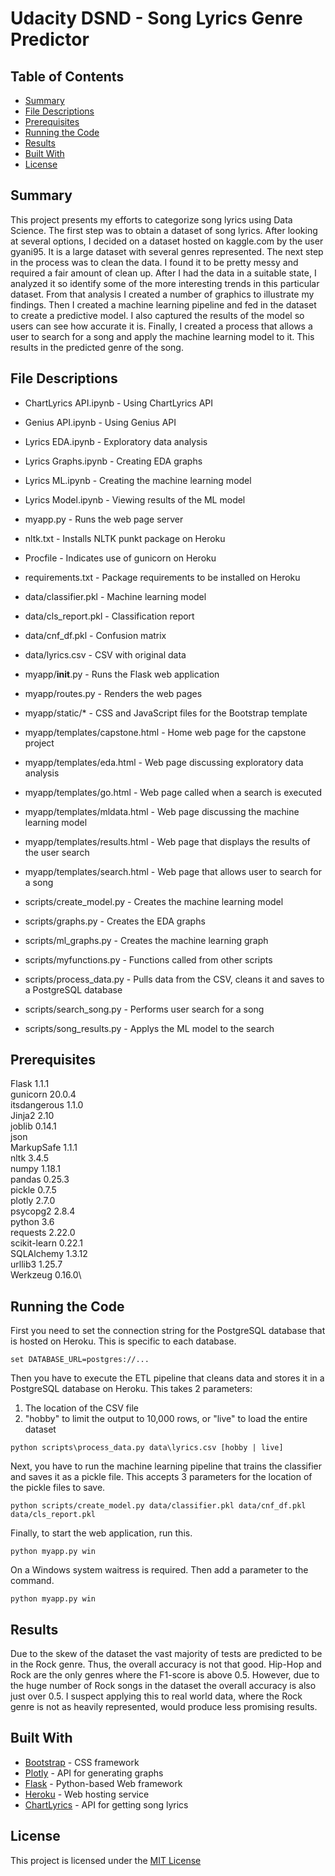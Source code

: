 # Udacity DSND - Song Lyrics Genre Predictor

## Table of Contents

* [Summary](#summary)
* [File Descriptions](#file-descriptions)
* [Prerequisites](#prerequisites)
* [Running the Code](#running-the-code)
* [Results](#results)
* [Built With](#built-with)
* [License](#license)

## Summary

This project presents my efforts to categorize song lyrics using Data Science.  The first step was to obtain a dataset of song lyrics.  After looking at several options, I decided on a dataset hosted on kaggle.com by the user gyani95.  It is a large dataset with several genres represented.  The next step in the process was to clean the data.  I found it to be pretty messy and required a fair amount of clean up.  After I had the data in a suitable state, I analyzed it so identify some of the more interesting trends in this particular dataset.  From that analysis I created a number of graphics to illustrate my findings.  Then I created a machine learning pipeline and fed in the dataset to create a predictive model.  I also captured the results of the model so users can see how accurate it is.  Finally, I created a process that allows a user to search for a song and apply the machine learning model to it.  This results in the predicted genre of the song.

## File Descriptions

* ChartLyrics API.ipynb - Using ChartLyrics API
* Genius API.ipynb - Using Genius API
* Lyrics EDA.ipynb - Exploratory data analysis
* Lyrics Graphs.ipynb - Creating EDA graphs
* Lyrics ML.ipynb - Creating the machine learning model
* Lyrics Model.ipynb - Viewing results of the ML model
* myapp.py - Runs the web page server
* nltk.txt - Installs NLTK punkt package on Heroku
* Procfile - Indicates use of gunicorn on Heroku
* requirements.txt - Package requirements to be installed on Heroku

* data/classifier.pkl - Machine learning model
* data/cls_report.pkl - Classification report
* data/cnf_df.pkl - Confusion matrix
* data/lyrics.csv - CSV with original data

* myapp/__init__.py - Runs the Flask web application
* myapp/routes.py - Renders the web pages
* myapp/static/* - CSS and JavaScript files for the Bootstrap template
* myapp/templates/capstone.html - Home web page for the capstone project
* myapp/templates/eda.html - Web page discussing exploratory data analysis
* myapp/templates/go.html - Web page called when a search is executed
* myapp/templates/mldata.html - Web page discussing the machine learning model
* myapp/templates/results.html - Web page that displays the results of the user search
* myapp/templates/search.html - Web page that allows user to search for a song

* scripts/create_model.py - Creates the machine learning model
* scripts/graphs.py - Creates the EDA graphs
* scripts/ml_graphs.py - Creates the machine learning graph
* scripts/myfunctions.py - Functions called from other scripts
* scripts/process_data.py - Pulls data from the CSV, cleans it and saves to a PostgreSQL database
* scripts/search_song.py - Performs user search for a song
* scripts/song_results.py - Applys the ML model to the search

## Prerequisites

Flask 1.1.1\
gunicorn 20.0.4\
itsdangerous 1.1.0\
Jinja2 2.10\
joblib 0.14.1\
json\
MarkupSafe 1.1.1\
nltk 3.4.5\
numpy 1.18.1\
pandas 0.25.3\
pickle 0.7.5\
plotly 2.7.0\
psycopg2 2.8.4\
python 3.6\
requests 2.22.0\
scikit-learn 0.22.1\
SQLAlchemy 1.3.12\
urllib3 1.25.7\
Werkzeug 0.16.0\

## Running the Code

First you need to set the connection string for the PostgreSQL database that is hosted on Heroku. This is specific to each database.
```
set DATABASE_URL=postgres://...
```

Then you have to execute the ETL pipeline that cleans data and stores it in a PostgreSQL database on Heroku.  This takes 2 parameters:
1) The location of the CSV file
2) "hobby" to limit the output to 10,000 rows, or "live" to load the entire dataset
```
python scripts\process_data.py data\lyrics.csv [hobby | live]
```

Next, you have to run the machine learning pipeline that trains the classifier and saves it as a pickle file.  This accepts 3 parameters for the location of the pickle files to save.
```
python scripts/create_model.py data/classifier.pkl data/cnf_df.pkl data/cls_report.pkl
```

Finally, to start the web application, run this.
```
python myapp.py win
```
On a Windows system waitress is required. Then add a parameter to the command.
```
python myapp.py win
```

## Results

Due to the skew of the dataset the vast majority of tests are predicted to be in the Rock genre.  Thus, the overall accuracy is not that good.  Hip-Hop and Rock are the only genres where the F1-score is above 0.5.  However, due to the huge number of Rock songs in the dataset the overall accuracy is also just over 0.5.  I suspect applying this to real world data, where the Rock genre is not as heavily represented, would produce less promising results.

## Built With

* [Bootstrap](https://getbootstrap.com/docs/4.0/getting-started/introduction/#starter-template) - CSS framework
* [Plotly](https://cdn.plot.ly/plotly-latest.min.js) - API for generating graphs
* [Flask](https://flask.palletsprojects.com/en/1.1.x/) - Python-based Web framework
* [Heroku]() - Web hosting service
* [ChartLyrics]() - API for getting song lyrics

## License

This project is licensed under the [MIT License](https://opensource.org/licenses/MIT)
